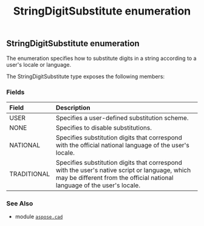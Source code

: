 ﻿---
title: StringDigitSubstitute enumeration
second_title: Aspose.CAD for Python via .NET API References
description: 
type: docs
weight: 880
url: /python-net/aspose.cad/stringdigitsubstitute/
is_root: false
---

## StringDigitSubstitute enumeration

The enumeration specifies how to substitute digits in a string according to a user's locale or language.



The StringDigitSubstitute type exposes the following members:

### Fields
| Field | Description |
| :- | :- |
| USER | Specifies a user-defined substitution scheme. |
| NONE | Specifies to disable substitutions. |
| NATIONAL | Specifies substitution digits that correspond with the official national language of the user's locale. |
| TRADITIONAL | Specifies substitution digits that correspond with the user's native script or language, which may be different from the official national language of the user's locale. |



### See Also
* module [`aspose.cad`](..)
